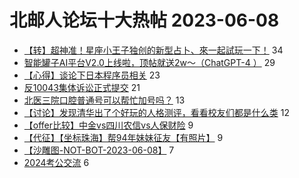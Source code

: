 # 北邮人论坛十大热帖 2023-06-08

- [【转】超神准！星座小王子独创的新型占卜、來一起試玩一下！](https://bbs.byr.cn/article/Constellations/326533) 34
- [智能罐子AI平台V2.0上线啦，顶帖就送2w～（ChatGPT-4 ）](https://bbs.byr.cn/article/Entrepreneurship/29094) 29
- [【心得】谈论下日本程序员相关](https://bbs.byr.cn/article/WorkLife/1200724) 23
- [反10043集体诉讼正式提交](https://bbs.byr.cn/article/GoAbroad/387117) 21
- [北医三院口腔普通号可以帮忙加号吗？](https://bbs.byr.cn/article/Health/231047) 13
- [【讨论】发现清华出了个好玩的人格测评，看看校友们都是什么类](https://bbs.byr.cn/article/Feeling/3200573) 12
- [【offer比较】中金vs四川农信vs人保财险](https://bbs.byr.cn/article/Job/2190727) 9
- [【代征】【坐标珠海】帮94年妹妹征友【有照片】](https://bbs.byr.cn/article/Friends/2040493) 9
- [【沙雕图-NOT-BOT-2023-06-08】](https://bbs.byr.cn/article/Picture/3343023) 7
- [2024考公交流](https://bbs.byr.cn/article/CivilServant/50049) 6


